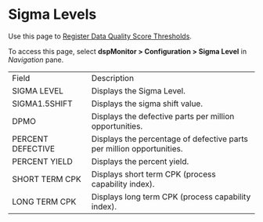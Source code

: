 # Sigma Levels

<div class="use">

Use this page to [Register Data Quality Score
Thresholds](../Use_Cases/Populate_Configuration_Tables.htm#Register_Data_Quality_Score_Thresholds).

</div>

To access this page, select **dspMonitor \> Configuration \> Sigma
Level** in *Navigation*
pane.

|                   |                                                                       |
| ----------------- | --------------------------------------------------------------------- |
| Field             | Description                                                           |
| SIGMA LEVEL       | Displays the Sigma Level.                                             |
| SIGMA1.5SHIFT     | Displays the sigma shift value.                                       |
| DPMO              | Displays the defective parts per million opportunities.               |
| PERCENT DEFECTIVE | Displays the percentage of defective parts per million opportunities. |
| PERCENT YIELD     | Displays the percent yield.                                           |
| SHORT TERM CPK    | Displays short term CPK (process capability index).                   |
| LONG TERM CPK     | Displays long term CPK (process capability index).                    |
